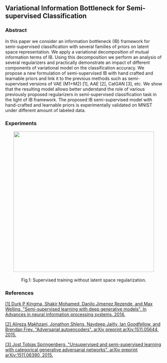 ## Variational Information Bottleneck for Semi-supervised Classification

### Abstract

In this paper we consider an information bottleneck (IB) framework for semi-supervised classification with several families of priors on latent space representation. We apply a variational decomposition of mutual information terms of IB. Using this decomposition we perform an analysis of several regularizers and practically demonstrate an impact of different components of variational model on the classification accuracy. We propose a new formulation of semi-supervised IB with hand crafted and learnable priors and link it to the previous methods such as semi-supervised versions of VAE (M1+M2) [1], AAE [2], CatGAN [3], etc. We show that the resulting model allows better understand the role of various previously proposed regularizers in semi-supervised classification task in the light of IB framework. The proposed IB semi-supervised model with hand-crafted and learnable priors is experimentally validated on MNIST under different amount of labeled data.

### Experiments

<p align="center">
<img src="https://github.com/taranO/IB-semi-supervised-classification/blob/master/data/Appendix_Fig_Dcc.pdf" width="450px" align="center">
<br/>
<br/>
Fig.1: Supervised training without latent space regularization.  
</p>

### References
[[1] Durk P Kingma, Shakir Mohamed, Danilo Jimenez Rezende, and Max Welling. "Semi-supervised learning with deep generative models". In Advances in neural information processing systems. 2014.](https://arxiv.org/pdf/1406.5298.pdf)

[[2] Alireza Makhzani, Jonathon Shlens, Navdeep Jaitly, Ian Goodfellow, and Brendan Frey. "Adversarial
autoencoders". arXiv preprint arXiv:1511.05644, 2015.](https://arxiv.org/pdf/1511.05644.pdf)

[[3] Jost Tobias Springenberg. "Unsupervised and semi-supervised learning with categorical generative adversarial
networks". arXiv preprint arXiv:1511.06390, 2015.](https://arxiv.org/pdf/1511.06390.pdf)

